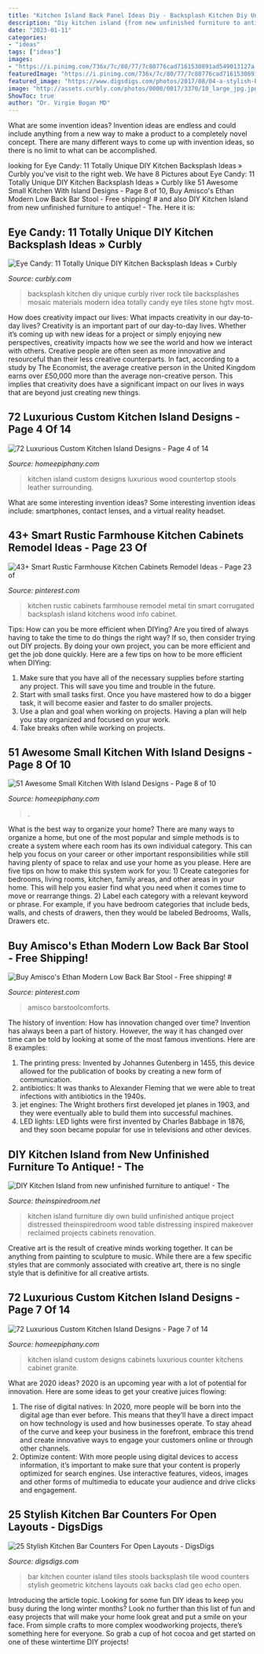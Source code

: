 ```yaml
---
title: "Kitchen Island Back Panel Ideas Diy - Backsplash Kitchen Diy Unique Curbly River Rock Tile Backsplashes Mosaic Materials Modern Idea Totally Candy Eye Tiles Stone Hgtv Most"
description: "Diy kitchen island {from new unfinished furniture to antique!}"
date: "2023-01-11"
categories:
- "ideas"
tags: ["ideas"]
images:
- "https://i.pinimg.com/736x/7c/80/77/7c80776cad7161530891ad549013127a.jpg"
featuredImage: "https://i.pinimg.com/736x/7c/80/77/7c80776cad7161530891ad549013127a.jpg"
featured_image: "https://www.digsdigs.com/photos/2017/08/04-a-stylish-bar-counter-clad-with-geo-tiles-that-echo-with-the-backsplash-and-wood-with-geometric-stools.jpg"
image: "http://assets.curbly.com/photos/0000/0017/3370/10_large_jpg.jpg?1410811183"
ShowToc: true
author: "Dr. Virgie Bogan MD"
---
```



What are some invention ideas?
Invention ideas are endless and could include anything from a new way to make a product to a completely novel concept. There are many different ways to come up with invention ideas, so there is no limit to what can be accomplished.

	

		
looking for Eye Candy: 11 Totally Unique DIY Kitchen Backsplash Ideas » Curbly you've visit to the right web. We have 8 Pictures about Eye Candy: 11 Totally Unique DIY Kitchen Backsplash Ideas » Curbly like 51 Awesome Small Kitchen With Island Designs - Page 8 of 10, Buy Amisco&#039;s Ethan Modern Low Back Bar Stool - Free shipping! # and also DIY Kitchen Island from new unfinished furniture to antique! - The. Here it is:
		
    
## Eye Candy: 11 Totally Unique DIY Kitchen Backsplash Ideas » Curbly

<img loading=lazy src="http://assets.curbly.com/photos/0000/0017/3370/10_large_jpg.jpg?1410811183" onerror="this.onerror=null;this.src='https://tse2.mm.bing.net/th?id=OIP.rrDWxfQ-pDEBP_ffUIA9cAHaJ4&amp;pid=15.1';" alt="Eye Candy: 11 Totally Unique DIY Kitchen Backsplash Ideas » Curbly">

_Source: curbly.com_

>backsplash kitchen diy unique curbly river rock tile backsplashes mosaic materials modern idea totally candy eye tiles stone hgtv most. 

	

How does creativity impact our lives: What impacts creativity in our day-to-day lives?
Creativity is an important part of our day-to-day lives. Whether it’s coming up with new ideas for a project or simply enjoying new perspectives, creativity impacts how we see the world and how we interact with others. Creative people are often seen as more innovative and resourceful than their less creative counterparts. In fact, according to a study by The Economist, the average creative person in the United Kingdom earns over £50,000 more than the average non-creative person. This implies that creativity does have a significant impact on our lives in ways that are beyond just creating new things.

    
## 72 Luxurious Custom Kitchen Island Designs - Page 4 Of 14

<img loading=lazy src="https://homeepiphany.com/wp-content/uploads/2015/09/72-Luxurious-Custom-Kitchen-Island-Designs-16.jpg" onerror="this.onerror=null;this.src='https://tse4.mm.bing.net/th?id=OIP.TLnpTW5Lqr1_7yKFaLk9SAHaE8&amp;pid=15.1';" alt="72 Luxurious Custom Kitchen Island Designs - Page 4 of 14">

_Source: homeepiphany.com_

>kitchen island custom designs luxurious wood countertop stools leather surrounding. 

	

What are some interesting invention ideas?
Some interesting invention ideas include: smartphones, contact lenses, and a virtual reality headset.

    
## 43+ Smart Rustic Farmhouse Kitchen Cabinets Remodel Ideas - Page 23 Of

<img loading=lazy src="https://i.pinimg.com/736x/7c/80/77/7c80776cad7161530891ad549013127a.jpg" onerror="this.onerror=null;this.src='https://tse2.mm.bing.net/th?id=OIP.EEMPO4nUv312SDQXHo9QrQHaHN&amp;pid=15.1';" alt="43+ Smart Rustic Farmhouse Kitchen Cabinets Remodel Ideas - Page 23 of">

_Source: pinterest.com_

>kitchen rustic cabinets farmhouse remodel metal tin smart corrugated backsplash island kitchens wood info cabinet. 

	

Tips: How can you be more efficient when DIYing?
Are you tired of always having to take the time to do things the right way? If so, then consider trying out DIY projects. By doing your own project, you can be more efficient and get the job done quickly. Here are a few tips on how to be more efficient when DIYing: 
1. Make sure that you have all of the necessary supplies before starting any project. This will save you time and trouble in the future.
2. Start with small tasks first. Once you have mastered how to do a bigger task, it will become easier and faster to do smaller projects. 
3. Use a plan and goal when working on projects. Having a plan will help you stay organized and focused on your work. 
4. Take breaks often while working on projects.

    
## 51 Awesome Small Kitchen With Island Designs - Page 8 Of 10

<img loading=lazy src="https://homeepiphany.com/wp-content/uploads/2015/08/51-Awesome-Small-Kitchen-With-Island-Designs-38.jpg" onerror="this.onerror=null;this.src='https://tse2.mm.bing.net/th?id=OIP.dKQr8seM5K9Pfdluw2mqxwHaGY&amp;pid=15.1';" alt="51 Awesome Small Kitchen With Island Designs - Page 8 of 10">

_Source: homeepiphany.com_

>. 

	

What is the best way to organize your home?
There are many ways to organize a home, but one of the most popular and simple methods is to create a system where each room has its own individual category. This can help you focus on your career or other important responsibilities while still having plenty of space to relax and use your home as you please. Here are five tips on how to make this system work for you: 1) Create categories for bedrooms, living rooms, kitchen, family areas, and other areas in your home. This will help you easier find what you need when it comes time to move or rearrange things. 2) Label each category with a relevant keyword or phrase. For example, if you have bedroom categories that include beds, walls, and chests of drawers, then they would be labeled Bedrooms, Walls, Drawers etc.

    
## Buy Amisco&#039;s Ethan Modern Low Back Bar Stool - Free Shipping! #

<img loading=lazy src="https://i.pinimg.com/originals/6f/46/53/6f46537f190c661cdbaf1d9c76c6aab6.jpg" onerror="this.onerror=null;this.src='https://tse1.mm.bing.net/th?id=OIP.tSp0FcCGpbFoTKNfgE0JYgHaLK&amp;pid=15.1';" alt="Buy Amisco&#039;s Ethan Modern Low Back Bar Stool - Free shipping! #">

_Source: pinterest.com_

>amisco barstoolcomforts. 

	

The history of invention: How has innovation changed over time?
Invention has always been a part of history. However, the way it has changed over time can be told by looking at some of the most famous inventions. Here are 8 examples:
1. The printing press: Invented by Johannes Gutenberg in 1455, this device allowed for the publication of books by creating a new form of communication.
2. antibiotics: It was thanks to Alexander Fleming that we were able to treat infections with antibiotics in the 1940s.
3. jet engines: The Wright brothers first developed jet planes in 1903, and they were eventually able to build them into successful machines.
4. LED lights: LED lights were first invented by Charles Babbage in 1876, and they soon became popular for use in televisions and other devices.

    
## DIY Kitchen Island from New Unfinished Furniture To Antique! - The

<img loading=lazy src="http://theinspiredroom.net/wp-content/uploads/2013/04/island-collage.jpg" onerror="this.onerror=null;this.src='https://tse1.mm.bing.net/th?id=OIP.r5l8qMN5JAbeUoR81qagBwHaL6&amp;pid=15.1';" alt="DIY Kitchen Island from new unfinished furniture to antique! - The">

_Source: theinspiredroom.net_

>kitchen island furniture diy own build unfinished antique project distressed theinspiredroom wood table distressing inspired makeover reclaimed projects cabinets renovation. 

	

Creative art is the result of creative minds working together. It can be anything from painting to sculpture to music. While there are a few specific styles that are commonly associated with creative art, there is no single style that is definitive for all creative artists.

    
## 72 Luxurious Custom Kitchen Island Designs - Page 7 Of 14

<img loading=lazy src="https://homeepiphany.com/wp-content/uploads/2015/09/72-Luxurious-Custom-Kitchen-Island-Designs-32.jpg" onerror="this.onerror=null;this.src='https://tse1.mm.bing.net/th?id=OIP.AGRns-_FkN0wbIsobA3_igHaEy&amp;pid=15.1';" alt="72 Luxurious Custom Kitchen Island Designs - Page 7 of 14">

_Source: homeepiphany.com_

>kitchen island custom designs cabinets luxurious counter kitchens cabinet granite. 

	

What are 2020 ideas?
2020 is an upcoming year with a lot of potential for innovation. Here are some ideas to get your creative juices flowing: 
1. The rise of digital natives: In 2020, more people will be born into the digital age than ever before. This means that they’ll have a direct impact on how technology is used and how businesses operate. To stay ahead of the curve and keep your business in the forefront, embrace this trend and create innovative ways to engage your customers online or through other channels. 
2. Optimize content: With more people using digital devices to access information, it’s important to make sure that your content is properly optimized for search engines. Use interactive features, videos, images and other forms of multimedia to educate your audience and drive clicks and engagement. 

    
## 25 Stylish Kitchen Bar Counters For Open Layouts - DigsDigs

<img loading=lazy src="https://www.digsdigs.com/photos/2017/08/04-a-stylish-bar-counter-clad-with-geo-tiles-that-echo-with-the-backsplash-and-wood-with-geometric-stools.jpg" onerror="this.onerror=null;this.src='https://tse4.mm.bing.net/th?id=OIP.ns1jXj4zj9dB2PIdIqRBygHaLG&amp;pid=15.1';" alt="25 Stylish Kitchen Bar Counters For Open Layouts - DigsDigs">

_Source: digsdigs.com_

>bar kitchen counter island tiles stools backsplash tile wood counters stylish geometric kitchens layouts oak backs clad geo echo open. 

	

Introducing the article topic.
Looking for some fun DIY ideas to keep you busy during the long winter months? Look no further than this list of fun and easy projects that will make your home look great and put a smile on your face. From simple crafts to more complex woodworking projects, there’s something here for everyone. So grab a cup of hot cocoa and get started on one of these wintertime DIY projects!

